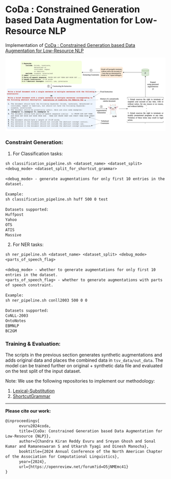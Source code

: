 # CoDa : Constrained Generation based Data Augmentation for Low-Resource NLP

Implementation of [CoDa : Constrained Generation based Data Augmentation for Low-Resource NLP](https://arxiv.org/pdf/2404.00415)

![Proposed Methodology](./diagram.png)

### Constraint Generation:

1. For Classification tasks:

```shell
sh classification_pipeline.sh <dataset_name> <dataset_split> <debug_mode> <dataset_split_for_shortcut_grammar>

<debug_mode> - generate augmentations for only first 10 entries in the dataset.

Example:
sh classification_pipeline.sh huff 500 0 test

Datasets supported:
Huffpost
Yahoo
OTS
ATIS
Massive
```

2. For NER tasks:

```shell
sh ner_pipeline.sh <dataset_name> <dataset_split> <debug_mode> <parts_of_speech_flag>

<debug_mode> - whether to generate augmentations for only first 10 entries in the dataset.
<parts_of_speech_flag> - whether to generate augmentations with parts of speech constraint.

Example:
sh ner_pipeline.sh conll2003 500 0 0

Datasets supported:
CoNLL-2003
OntoNotes
EBMNLP
BC2GM
```

### Training & Evaluation:
The scripts in the previous section generates synthetic augmentations and adds original data and places the combined data in `tsv_data/out_data`. The model can be trained further on original + synthetic data file and evaluated on the test split of the input dataset.


Note:
We use the following repositories to implement our methodology:
1. [Lexical-Substitution](https://github.com/jvladika/Lexical-Substitution)
2. [ShortcutGrammar](https://github.com/princeton-nlp/ShortcutGrammar)

---
**Please cite our work:**
```
@inproceedings{
      evuru2024coda,
      title={CoDa: Constrained Generation based Data Augmentation for Low-Resource {NLP}},
      author={Chandra Kiran Reddy Evuru and Sreyan Ghosh and Sonal Kumar and Ramaneswaran S and Utkarsh Tyagi and Dinesh Manocha},
      booktitle={2024 Annual Conference of the North American Chapter of the Association for Computational Linguistics},
      year={2024},
      url={https://openreview.net/forum?id=O5jNMEmc41}
}
```
